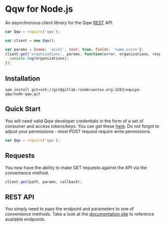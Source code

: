 # Qqw for Node.js

An asynchronous client library for the Qqw [REST](https://quienesquien.wiki/api/v1) API.

```javascript
var Qqw = require('qqw');

var client = new Qqw();

var params = {name: 'accel', text: true, fields: 'name,score'};
client.get('organizations', params, function(error, organizations, response) {
  console.log(organizations);
});
```

## Installation

`npm install git+ssh://git@gitlab.rindecuentas.org:2203/equipo-qqw/node-qqw.git`

## Quick Start

You will need valid Qqw developer credentials in the form of a set of consumer and access tokens/keys.  You can get these [here](https://quienesquien.wiki/).  Do not forgot to adjust your permissions - most POST request require write permissions.

```javascript
var Qqw = require('qqw');
```

## Requests

You now have the ability to make GET requests against the API via the convenience method.

```javascript
client.get(path, params, callback);
```

## REST API

You simply need to pass the endpoint and parameters to one of convenience methods.  Take a look at the [documentation site](https://quienesquien.wiki/api/v1/docs.html) to reference available endpoints.
